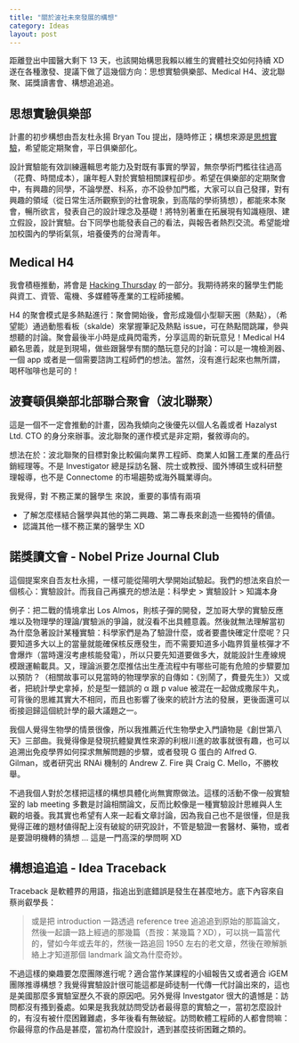 ```yaml
---
title: "關於波社未來發展的構想"
category: Ideas
layout: post
---
```


距離登出中國醫大剩下 13 天，也該開始構思我賴以維生的實體社交如何持續 XD 遂在各種激發、提議下做了這幾個方向：思想實驗俱樂部、Medical H4、波北聯聚、諾獎讀書會、構想追追追。

## 思想實驗俱樂部

計畫的初步構想由吾友杜永揚 Bryan Tou 提出，隨時修正；構想來源是[思想實驗](http://pansci.asia/archives/67864)，希望能定期聚會，平日俱樂部化。

設計實驗能有效訓練邏輯思考能力及對既有事實的學習，無奈學術門檻往往過高（花費、時間成本），讓年輕人對於實驗相關課程卻步。希望在俱樂部的定期聚會中，有興趣的同學，不論學歷、科系，亦不設參加門檻，大家可以自己發揮，對有興趣的領域（從日常生活所觀察到的社會現象，到高階的學術猜想），都能來本聚會，暢所欲言，發表自己的設計理念及基礎！將特別著重在拓展現有知識極限、建立假設，設計實驗。台下同學也能發表自己的看法，與報告者熱烈交流。希望能增加校園內的學術氣氛，培養優秀的台灣青年。

## Medical H4

我會積極推動，將會是 [Hacking Thursday](http://www.hackingthursday.org/) 的一部分。我期待將來的醫學生們能與資工、資管、電機、多媒體等產業的工程師接觸。

H4 的聚會模式是多熱點進行：聚會開始後，會形成幾個小型聊天圈（熱點），（希望能）通過動態看板（skalde）來掌握筆記及熱點 issue，可在熱點間跳躍，參與想聽的討論。聚會最後半小時是成員閃電秀，分享這周的新玩意兒！Medical H4 顧名思義，就是到現場，做些跟醫學有關的酷玩意兒的討論：可以是一塊檢測器、一個 app 或者是一個需要諮詢工程師們的想法。當然，沒有進行起來也無所謂，喝杯咖啡也是可的！

## 波賽頓俱樂部北部聯合聚會（波北聯聚）

這是一個不一定會推動的計畫，因為我傾向之後優先以個人名義或者 Hazalyst Ltd. CTO 的身分來辦事。波北聯聚的運作模式是非定期，餐敘導向的。

想法在於：波北聯聚的目標對象比較偏向業界工程師、商業人如醫工產業的產品行銷經理等。不是 Investigator 總是採訪名醫、院士或教授、國外博碩生或科研整理報導，也不是 Connectome 的市場趨勢或海外職業導向。

我覺得，對 不務正業的醫學生 來說，重要的事情有兩項

- 了解怎麼樣結合醫學與其他的第二興趣、第二專長來創造一些獨特的價値。
- 認識其他一樣不務正業的醫學生 XD

## 諾獎讀文會 - Nobel Prize Journal Club

這個提案來自吾友杜永揚，一樣可能從陽明大學開始試驗起。我們的想法來自於一個核心：實驗設計。而我自己再擴充的想法是：科學史 > 實驗設計 > 知識本身

例子：把二戰的情境拿出 Los Almos，則核子彈的開發，芝加哥大學的實驗反應堆以及物理學的理論/實驗派的爭論，就沒看不出具體意義。然後就無法理解當初為什麼急著設計某種實驗：科學家們是為了驗證什麼，或者要盡快確定什麼呢？只要知道多大以上的當量就能確保核反應發生，而不需要知道多小臨界質量核彈才不會爆炸（當時還沒考慮核能發電），所以只要先知道要做多大，就能設計生產線規模跟運輸載具。又，理論派要怎麼推估出生產流程中有哪些可能有危險的步驟要加以預防？（相關故事可以見當時的物理學家的自傳如：《別鬧了，費曼先生》）又或者，把統計學史拿掉，於是型一錯誤的 α 跟 p value 被混在一起做成撒尿牛丸，可背後的思維其實大不相同，而且也影響了後來的統計方法的發展，更後面還可以銜接迴歸這個統計學的最大議題之一。

我個人覺得生物學的情景很像，所以我推薦近代生物學史入門讀物是《創世第八天》三部曲。我覺得像是發現抗體變異性來源的利根川進的故事就很有趣，也可以追溯出免疫學界如何探求無解問題的步驟，或者發現 G 蛋白的 Alfred G. Gilman，或者研究出 RNAi 機制的 Andrew Z. Fire 與 Craig C. Mello，不勝枚舉。

不過我個人對於怎樣把這樣的構想具體化尚無實際做法。這樣的活動不像一般實驗室的 lab meeting 多數是討論相關論文，反而比較像是一種實驗設計思維與人生觀的培養。我其實也希望有人來一起看文章討論，因為我自己也不是很懂，但是我覺得正確的題材値得配上沒有破綻的研究設計，不管是驗證一套醫材、藥物，或者是要證明機轉的猜想 ... 這是一門高深的學問啊 XD

## 構想追追追 - Idea Traceback

Traceback 是軟體界的用語，指追出到底錯誤是發生在甚麼地方。底下內容來自蔡尚叡學長：

> 或是把 introduction 一路透過 reference tree 追追追到原始的那篇論文，然後一起讀一路上經過的那幾篇（吾按：某幾篇？XD），可以挑一篇當代的，譬如今年或去年的，然後一路追回 1950 左右的老文章，然後在暸解脈絡上才知道那個 landmark 論文為什麼奇妙。

不過這樣的樂趣要怎麼團隊進行呢？適合當作某課程的小組報告又或者適合 iGEM 團隊推導構想？我覺得實驗設計很可能這都是師徒制一代傳一代討論出來的，這也是美國那麼多實驗室歷久不衰的原因吧。另外覺得 Investgator 很大的遺憾是：訪問都沒有搔到養處。如果是我我就訪問受訪者最得意的實驗之一，當初怎麼設計的，有沒有被什麼困難難處，多年後看有無破綻。訪問軟體工程師的人都會問嘛：你最得意的作品是甚麼，當初為什麼設計，遇到甚麼技術困難之類的。
